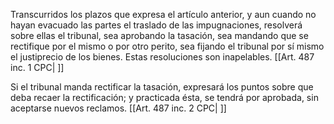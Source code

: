 Transcurridos los plazos que expresa el artículo anterior, y aun cuando no hayan evacuado las partes el traslado de las impugnaciones, resolverá sobre ellas el tribunal, sea aprobando la tasación, sea mandando que se rectifique por el mismo o por otro perito, sea fijando el tribunal por sí mismo el justiprecio de los bienes. Estas resoluciones son inapelables. [[Art. 487 inc. 1 CPC| ]]

Si el tribunal manda rectificar la tasación, expresará los puntos sobre que deba recaer la rectificación; y practicada ésta, se tendrá por aprobada, sin aceptarse nuevos reclamos. [[Art. 487 inc. 2 CPC| ]]